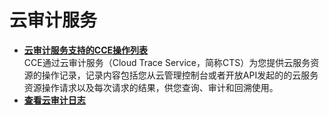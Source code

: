 # 云审计服务<a name="cce_01_0024"></a>

-   **[云审计服务支持的CCE操作列表](云审计服务支持的CCE操作列表.md)**  
CCE通过云审计服务（Cloud Trace Service，简称CTS）为您提供云服务资源的操作记录，记录内容包括您从云管理控制台或者开放API发起的的云服务资源操作请求以及每次请求的结果，供您查询、审计和回溯使用。
-   **[查看云审计日志](查看云审计日志.md)**  


